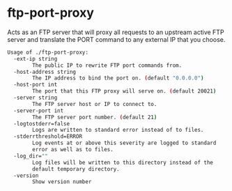 # ftp-port-proxy

Acts as an FTP server that will proxy all requests to an upstream active FTP server and translate the PORT command to any external IP that you choose.

``` sh
Usage of ./ftp-port-proxy:
  -ext-ip string
        The public IP to rewrite FTP port commands from.
  -host-address string
        The IP address to bind the port on. (default "0.0.0.0")
  -host-port int
        The port that this FTP proxy will serve on. (default 20021)
  -server string
        The FTP server host or IP to connect to.
  -server-port int
        The FTP server port number. (default 21)
  -logtostderr=false
        Logs are written to standard error instead of to files.
  -stderrthreshold=ERROR
        Log events at or above this severity are logged to standard
        error as well as to files.
  -log_dir=""
        Log files will be written to this directory instead of the
        default temporary directory.
  -version
        Show version number
```
